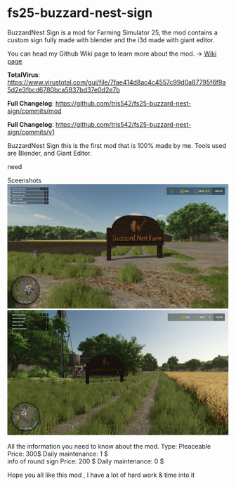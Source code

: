 # fs25-buzzard-nest-sign
BuzzardNest Sign is a mod for Farming Simulator 25, the mod contains a custom sign fully made with blender and the i3d made with giant editor.

You can head my Github Wiki page to learn more about the mod. -> [Wiki page](https://github.com/CaptainSp33dy/fs25-buzzard-nest-sign/wiki)


**TotalVirus**: https://www.virustotal.com/gui/file/7fae414d8ac4c4557c99d0a87795f6f9a5d2e3fbcd6780bca5837bd37e0d2e7b

**Full Changelog**: https://github.com/tris542/fs25-buzzard-nest-sign/commits/mod

**Full Changelog**: https://github.com/tris542/fs25-buzzard-nest-sign/commits/v1

BuzzardNest Sign this is the first mod that is 100% made by me. Tools used are Blender, and Giant Editor.

need 


Sceenshots
![Screenshot 1](https://github.com/CaptainSp33dy/fs25-buzzard-nest-sign/blob/a8da5881da903bffefba1693f5b8afd4c6e7fce4/images/Screenshot%202025-01-18%20185131.png)
![Screenshot 2](https://github.com/CaptainSp33dy/fs25-buzzard-nest-sign/blob/a8da5881da903bffefba1693f5b8afd4c6e7fce4/images/Screenshot%202025-01-18%20185843.png)

All the information you need to know about the mod. 
Type: Pleaceable
Price: 300$ 
Daily maintenance: 1 $  
info of round sign Price: 200 $ 
Daily maintenance: 0 $  


Hope you all like this mod , I have a lot of hard work &amp; time into it
